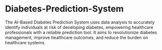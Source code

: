 # Diabetes-Prediction-System
The AI-Based Diabetes Prediction System uses data analysis to accurately identify individuals at risk of developing diabetes, empowering healthcare professionals with a reliable prediction tool. It aims to revolutionize diabetes management, improve healthcare outcomes, and reduce the burden on healthcare systems.
